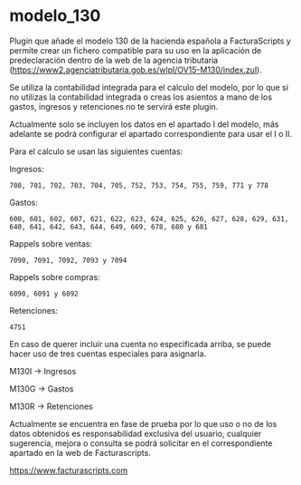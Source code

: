 # modelo_130
Plugin que añade el modelo 130 de la hacienda española a FacturaScripts y permite crear un fichero compatible para su uso en la aplicación
de predeclaración dentro de la web de la agencia tributaria (https://www2.agenciatributaria.gob.es/wlpl/OV15-M130/index.zul).

Se utiliza la contabilidad integrada para el calculo del modelo, por lo que si no utilizas la contabilidad integrada o creas los asientos a mano de los gastos, ingresos y
retenciones no te servirá este plugin.

Actualmente solo se incluyen los datos en el apartado I del modelo, más adelante se podrá configurar el apartado correspondiente para usar el I o II.

Para el calculo se usan las siguientes cuentas:

Ingresos:

    700, 701, 702, 703, 704, 705, 752, 753, 754, 755, 759, 771 y 778

Gastos:

    600, 601, 602, 607, 621, 622, 623, 624, 625, 626, 627, 628, 629, 631, 640, 641, 642, 643, 644, 649, 669, 678, 680 y 681
       
Rappels sobre ventas:
 
    7090, 7091, 7092, 7093 y 7094

Rappels sobre compras:

    6090, 6091 y 6092

Retenciones:
    
    4751

En caso de querer incluir una cuenta no especificada arriba, se puede hacer uso de tres cuentas especiales para asignarla.

M130I -> Ingresos

M130G -> Gastos

M130R -> Retenciones

Actualmente se encuentra en fase de prueba por lo que uso o no de los datos obtenidos es responsabilidad exclusiva del usuario, cualquier sugerencia,
mejora o consulta se podrá solicitar en el correspondiente apartado en la web de Facturascripts.

https://www.facturascripts.com